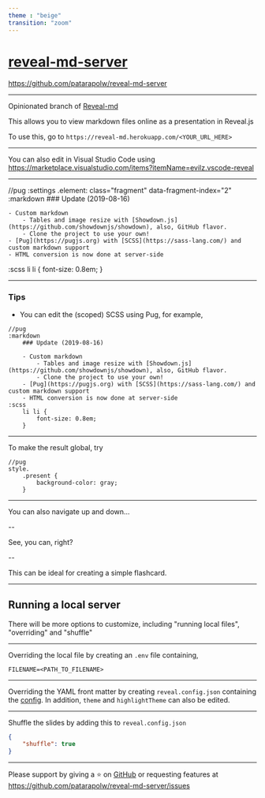 ```yaml
---
theme : "beige"
transition: "zoom"
---
```


# [reveal-md-server](https://reveal-md.herokuapp.com/)

<https://github.com/patarapolw/reveal-md-server>

---

Opinionated branch of [Reveal-md](https://github.com/patarapolw/reveal-md)

This allows you to view markdown files online as a presentation in Reveal.js

To use this, go to `https://reveal-md.herokuapp.com/<YOUR_URL_HERE>`

---

You can also edit in Visual Studio Code using <https://marketplace.visualstudio.com/items?itemName=evilz.vscode-reveal>

---

//pug
:settings
    .element: class="fragment" data-fragment-index="2"
:markdown
    ### Update (2019-08-16)

    - Custom markdown
        - Tables and image resize with [Showdown.js](https://github.com/showdownjs/showdown), also, GitHub flavor.
        - Clone the project to use your own!
    - [Pug](https://pugjs.org) with [SCSS](https://sass-lang.com/) and custom markdown support
    - HTML conversion is now done at server-side
:scss
    li li {
        font-size: 0.8em;
    }

---

### Tips

- You can edit the (scoped) SCSS using Pug, for example,

```pug
//pug
:markdown
    ### Update (2019-08-16)

    - Custom markdown
        - Tables and image resize with [Showdown.js](https://github.com/showdownjs/showdown), also, GitHub flavor.
        - Clone the project to use your own!
    - [Pug](https://pugjs.org) with [SCSS](https://sass-lang.com/) and custom markdown support
    - HTML conversion is now done at server-side
:scss
    li li {
        font-size: 0.8em;
    }
```

---

To make the result global, try

```pug
//pug
style.
    .present {
        background-color: gray;
    }
```

---

You can also navigate up and down...

--

See, you can, right?

--

This can be ideal for creating a simple flashcard.

---

## Running a local server

There will be more options to customize, including "running local files", "overriding" and "shuffle"

---

Overriding the local file by creating an `.env` file containing,

```dotenv
FILENAME=<PATH_TO_FILENAME>
```

---

Overriding the YAML front matter by creating `reveal.config.json` containing the [config](https://github.com/hakimel/reveal.js/#configuration). In addition, `theme` and `highlightTheme` can also be edited.

---

Shuffle the slides by adding this to `reveal.config.json`

```json
{
    "shuffle": true
}
```

---

Please support by giving a ⭐ on [GitHub](https://github.com/patarapolw/reveal-md-server) or requesting features at <https://github.com/patarapolw/reveal-md-server/issues>
